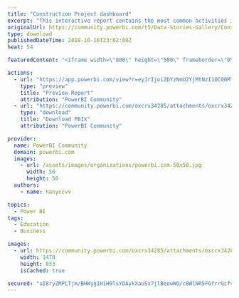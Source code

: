 ```yaml
---
title: "Construction Project dashboard"
excerpt: "This interactive report contains the most common activities in the construction projects along with their productivity rates hours per unit, a"
originalUrl: https://community.powerbi.com/t5/Data-Stories-Gallery/Construction-Project-dashboard/m-p/544131
type: download
publishedDateTime: 2018-10-16T23:02:00Z
heat: 54

featuredContent: "<iframe width=\"800\" height=\"500\" frameborder=\"0\" src=\"https://app.powerbi.com/view?r=eyJrIjoiZDYzNmU2YjMtNzI1OC00MTNlLWE5ZDgtZTMwZjg4YzY0ZDg4IiwidCI6IjQxZjZkMDg0LTZiMWUtNGM3YS04NmFjLTA2MmZmMGQ0NWY4NiIsImMiOjh9\"></iframe>"

actions:
  - url: "https://app.powerbi.com/view?r=eyJrIjoiZDYzNmU2YjMtNzI1OC00MTNlLWE5ZDgtZTMwZjg4YzY0ZDg4IiwidCI6IjQxZjZkMDg0LTZiMWUtNGM3YS04NmFjLTA2MmZmMGQ0NWY4NiIsImMiOjh9"
    type: "preview"
    title: "Preview Report"
    attribution: "PowerBI Community"
  - url: "https://community.powerbi.com/oxcrx34285/attachments/oxcrx34285/DataStoriesGallery/2299/2/productivity.pbix"
    type: "download"
    title: "Download PBIX"
    attribution: "PowerBI Community"

provider:
  name: PowerBI Community
  domain: powerbi.com
  images:
    - url: /assets/images/organizations/powerbi.com-50x50.jpg
      width: 50
      height: 50
  authors:
    - name: hanyccvv

topics:
  - Power BI
tags:
  - Education
  - Business

images:
  - url: https://community.powerbi.com/oxcrx34285/attachments/oxcrx34285/DataStoriesGallery/2299/1/Construction-Productivity-and-Activities-Interactive-Report.jpg
    width: 1470
    height: 833
    isCached: true

secured: "uI8ryZMPLTjm/BHWyg1HiH9lsYDAykXauSx7jlBeowWO/c8WlNR5FGfrrGcfvIOVk+tQeNLoGZCsxi2kwKWbGNvaRbG3vTAamE3Rl1omoEY72O8LGF9BmI4KYXcFD+8kIBmLWwB/B6WNQ5SSLEN97aPCNq5hD/vn94Rf5DKYWLy+8Hltqi/GRjiOS2m5Nx7UHbJ+aTkObdRsSYuvk3rnVeTWWTYKrdWIN/5qI/BuVo9Obe55rvguyIqMdFdrjgCTP29Ct+3zsdBz7GLXIiu4CUENgDLpYcvCPXK7HXlNyJGgzg0HLDsxpZMrv+8KBiy/lmwbgZnCHdm3+oVN277LgdvNnK1B5p47GftohqdGM/VUqKj5pQ9uXDq7FKjvfkIvfCDQHZjWpovPoq7l49BvzFgUDlZI2mBi62w2ppY6Ujk=;3Lp9YDaNaioRaOmWP8f2yg=="
---
```


